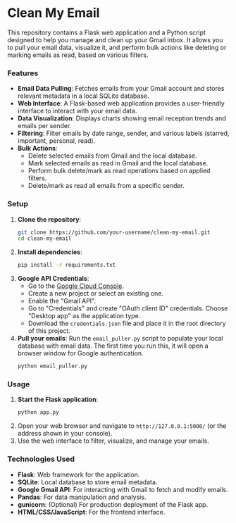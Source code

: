 # Clean My Email

This repository contains a Flask web application and a Python script designed to help you manage and clean up your Gmail inbox. It allows you to pull your email data, visualize it, and perform bulk actions like deleting or marking emails as read, based on various filters.

### Features

*   **Email Data Pulling**: Fetches emails from your Gmail account and stores relevant metadata in a local SQLite database.
*   **Web Interface**: A Flask-based web application provides a user-friendly interface to interact with your email data.
*   **Data Visualization**: Displays charts showing email reception trends and emails per sender.
*   **Filtering**: Filter emails by date range, sender, and various labels (starred, important, personal, read).
*   **Bulk Actions**:
    *   Delete selected emails from Gmail and the local database.
    *   Mark selected emails as read in Gmail and the local database.
    *   Perform bulk delete/mark as read operations based on applied filters.
    *   Delete/mark as read all emails from a specific sender.

### Setup

1.  **Clone the repository**:
    ```bash
    git clone https://github.com/your-username/clean-my-email.git
    cd clean-my-email
    ```
2.  **Install dependencies**:
    ```bash
    pip install -r requirements.txt
    ```
3.  **Google API Credentials**:
    *   Go to the [Google Cloud Console](https://console.developers.google.com/).
    *   Create a new project or select an existing one.
    *   Enable the "Gmail API".
    *   Go to "Credentials" and create "OAuth client ID" credentials. Choose "Desktop app" as the application type.
    *   Download the `credentials.json` file and place it in the root directory of this project.
4.  **Pull your emails**:
    Run the `email_puller.py` script to populate your local database with email data. The first time you run this, it will open a browser window for Google authentication.
    ```bash
    python email_puller.py
    ```

### Usage

1.  **Start the Flask application**:
    ```bash
    python app.py
    ```
2.  Open your web browser and navigate to `http://127.0.0.1:5000/` (or the address shown in your console).
3.  Use the web interface to filter, visualize, and manage your emails.

### Technologies Used

*   **Flask**: Web framework for the application.
*   **SQLite**: Local database to store email metadata.
*   **Google Gmail API**: For interacting with Gmail to fetch and modify emails.
*   **Pandas**: For data manipulation and analysis.
*   **gunicorn**: (Optional) For production deployment of the Flask app.
*   **HTML/CSS/JavaScript**: For the frontend interface.
